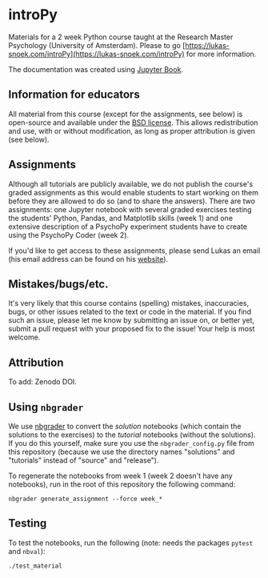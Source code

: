 # introPy
Materials for a 2 week Python course taught at the Research Master Psychology (University of Amsterdam). Please to go [https://lukas-snoek.com/introPy](https://lukas-snoek.com/introPy) for more information.  

The documentation was created using [Jupyter Book](https://jupyterbook.org/intro.html).

## Information for educators
All material from this course (except for the assignments, see below) is open-source and available under the [BSD license](https://github.com/lukassnoek/introPy/blob/master/LICENSE). This allows redistribution and use, with or without modification, as long as proper attribution is given (see below).

## Assignments
Although all tutorials are publicly available, we do not publish the course's graded assignments as this would enable students to start working on them before they are allowed to do so (and to share the answers). There are two assignments: one Jupyter notebook with several graded exercises testing the students' Python, Pandas, and Matplotlib skills (week 1) and one extensive description of a PsychoPy experiment students have to create using the PsychoPy Coder (week 2).

If you'd like to get access to these assignments, please send Lukas an email (his email address can be found on his [website](https://lukas-snoek.com/)).

## Mistakes/bugs/etc.
It's very likely that this course contains (spelling) mistakes, inaccuracies, bugs, or other issues related to the text or code in the material. If you find such an issue, please let me know by submitting an issue on, or better yet, submit a pull request with your proposed fix to the issue! Your help is most welcome.

## Attribution
To add: Zenodo DOI.

## Using `nbgrader`
We use [nbgrader](https://nbgrader.readthedocs.io/en/stable/) to convert the *solution* notebooks (which contain the solutions to the exercises) to the *tutorial* notebooks (without the solutions). If you do this yourself, make sure you use the `nbgrader_config.py` file from this repository (because we use the directory names "solutions" and "tutorials" instead of "source" and "release"). 

To regenerate the notebooks from week 1 (week 2 doesn't have any notebooks), run in the root of this repository the following command:

```
nbgrader generate_assignment --force week_*
```

## Testing
To test the notebooks, run the following (note: needs the packages `pytest` and `nbval`):

```
./test_material
```